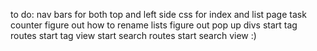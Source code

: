 to do:
nav bars for both top and left side
css for index and list page
task counter
figure out how to rename lists
figure out pop up divs 
start tag routes
start tag view
start search routes
start search view
:)
